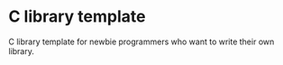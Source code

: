 # C library template

C library template for newbie programmers who want to write their own library.
